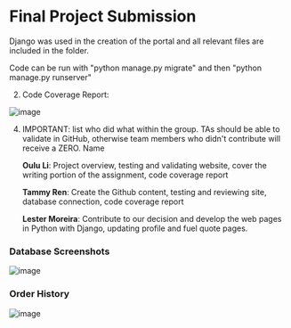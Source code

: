 # Final Project Submission

Django was used in the creation of the portal and all relevant files are included in the folder.

Code can be run with "python manage.py migrate" and then "python manage.py runserver"

2) Code Coverage Report:

![image](https://user-images.githubusercontent.com/79349767/115784008-2f078f80-a383-11eb-952e-98005a69e1f8.png)


4) IMPORTANT: list who did what within the group. TAs should be able to validate in GitHub, otherwise team members who didn't contribute will receive a ZERO.
Name

    **Oulu Li**: Project overview, testing and validating website, cover the writing portion of the assignment, code coverage report


    **Tammy Ren**: Create the Github content, testing and reviewing site, database connection, code coverage report


   **Lester Moreira**: Contribute to our decision and develop the web pages in Python with Django, updating profile and fuel quote pages.

### Database Screenshots
![image](https://user-images.githubusercontent.com/79349767/115783734-d3d59d00-a382-11eb-985d-b0c3dc43d094.png)


### Order History
![image](https://user-images.githubusercontent.com/79349767/115783772-dfc15f00-a382-11eb-9ddf-b7e7dde699f4.png)

